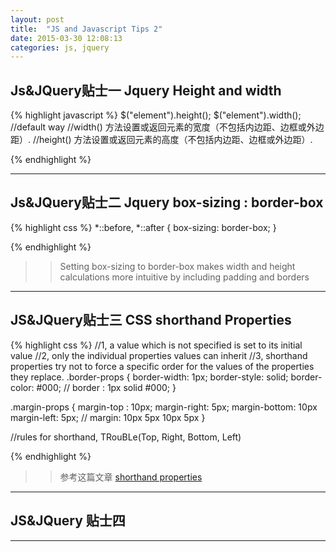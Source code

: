 ```yaml
---
layout: post
title:  "JS and Javascript Tips 2"
date: 2015-03-30 12:08:13
categories: js, jquery
---
```


## Js&JQuery贴士一  Jquery Height and width

{% highlight javascript %}
$("element").height();
$("element").width();
//default way
//width() 方法设置或返回元素的宽度（不包括内边距、边框或外边距）.
//height() 方法设置或返回元素的高度（不包括内边距、边框或外边距）.

{% endhighlight %}

***

## Js&JQuery贴士二 Jquery box-sizing : border-box


{% highlight css %}
*::before, *::after {
   box-sizing: border-box; 
}

{% endhighlight %}

>> Setting box-sizing to border-box makes width and height calculations more intuitive by including padding and borders

***

## JS&JQuery贴士三 CSS shorthand Properties

{% highlight css %}
//1, a value which is not specified is set to its initial value
//2, only the individual properties values can inherit
//3, shorthand properties try not to force a specific order for the values of the properties they replace.
.border-props {
    border-width: 1px;
    border-style: solid;
    border-color: #000;
    // border : 1px solid #000;
}

.margin-props {
    margin-top : 10px;
    margin-right: 5px;
    margin-bottom: 10px
    margin-left: 5px;
    // margin: 10px 5px 10px 5px
}

//rules for shorthand, TRouBLe(Top, Right, Bottom, Left)

{% endhighlight %}
>> 参考这篇文章 [shorthand properties](https://developer.mozilla.org/en-US/docs/Web/CSS/Shorthand_properties)

***
## JS&JQuery 贴士四


***


